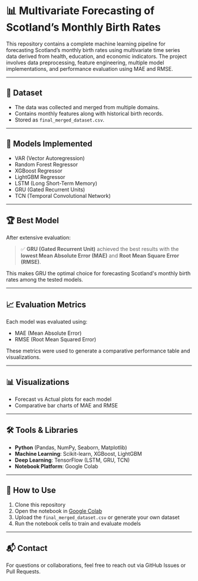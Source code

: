 # 📊 Multivariate Forecasting of Scotland’s Monthly Birth Rates

This repository contains a complete machine learning pipeline for forecasting Scotland’s monthly birth rates using multivariate time series data derived from health, education, and economic indicators. The project involves data preprocessing, feature engineering, multiple model implementations, and performance evaluation using MAE and RMSE.

---

## 📁 Dataset

- The data was collected and merged from multiple domains.
- Contains monthly features along with historical birth records.
- Stored as `final_merged_dataset.csv`.

---

## 🧠 Models Implemented

- VAR (Vector Autoregression)
- Random Forest Regressor
- XGBoost Regressor
- LightGBM Regressor
- LSTM (Long Short-Term Memory)
- GRU (Gated Recurrent Units)
- TCN (Temporal Convolutional Network)

---

## 🏆 Best Model

After extensive evaluation:

> ✅ **GRU (Gated Recurrent Unit)** achieved the best results with the **lowest Mean Absolute Error (MAE)** and **Root Mean Square Error (RMSE)**.

This makes GRU the optimal choice for forecasting Scotland's monthly birth rates among the tested models.

---

## 📈 Evaluation Metrics

Each model was evaluated using:

- MAE (Mean Absolute Error)
- RMSE (Root Mean Squared Error)

These metrics were used to generate a comparative performance table and visualizations.

---

## 📊 Visualizations

- Forecast vs Actual plots for each model
- Comparative bar charts of MAE and RMSE

---

## 🛠️ Tools & Libraries

- **Python** (Pandas, NumPy, Seaborn, Matplotlib)
- **Machine Learning**: Scikit-learn, XGBoost, LightGBM
- **Deep Learning**: TensorFlow (LSTM, GRU, TCN)
- **Notebook Platform**: Google Colab

---

## 🔧 How to Use

1. Clone this repository
2. Open the notebook in [Google Colab](https://colab.research.google.com/)
3. Upload the `final_merged_dataset.csv` or generate your own dataset
4. Run the notebook cells to train and evaluate models

---

## 📬 Contact

For questions or collaborations, feel free to reach out via GitHub Issues or Pull Requests.

